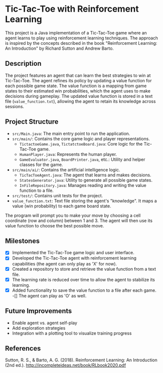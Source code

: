 # Tic-Tac-Toe with Reinforcement Learning

This project is a Java implementation of a Tic-Tac-Toe game where an agent learns to play using reinforcement learning techniques. The approach is inspired by the concepts described in the book "Reinforcement Learning: An Introduction" by Richard Sutton and Andrew Barto.

## Description

The project features an agent that can learn the best strategies to win at Tic-Tac-Toe. 
The agent refines its policy by updating a value function for each possible game state.
The value function is a mapping from game states to their estimated win probabilities, which the agent uses to make decisions during gameplay.
The updated value function is stored in a text file (`value_function.txt`), allowing the agent to retain its knowledge across sessions.

## Project Structure

*   `src/Main.java`: The main entry point to run the application.
*   `src/main/`: Contains the core game logic and player representations.
    *   `TictactoeGame.java`, `TictatctoeBoard.java`: Core logic for the Tic-Tac-Toe game.
    *   `HumanPlayer.java`: Represents the human player.
    *   `GameEvaluator.java`, `BoardPrinter.java`, etc.: Utility and helper classes for the game.
*   `src/main/ai/`: Contains the artificial intelligence logic.
    *   `TicTacToeAgent.java`: The agent that learns and makes decisions.
    *   `StatesGenerator.java`: Utility to generate all possible game states.
    *   `InFileRepository.java`: Manages reading and writing the value function to a file.
*   `src/test/`: Contains unit tests for the project.
*   `value_function.txt`: Text file storing the agent's "knowledge". It maps a value (win probability) to each game board state.

The program will prompt you to make your move by choosing a cell coordinate (row and column) between 1 and 3.
The agent will then use its value function to choose the best possible move.

## Milestones
-[X] Implemented the Tic-Tac-Toe game logic and user interface.
-[X] Developed the Tic-Tac-Toe agent with reinforcement learning capabilities (the agent can only play as 'X' for now).
-[X] Created a repository to store and retrieve the value function from a text file.
-[X] The learning rate is reduced over time to allow the agent to stabilize its learning.
-[X] Added functionality to save the value function to a file after each game.
-[] The agent can play as 'O' as well.

## Future Improvements

- Enable agent vs. agent self-play
- Add exploration strategies
- Integration with a plotting tool to visualize training progress

## References

Sutton, R. S., & Barto, A. G. (2018). Reinforcement Learning: An Introduction (2nd ed.). http://incompleteideas.net/book/RLbook2020.pdf